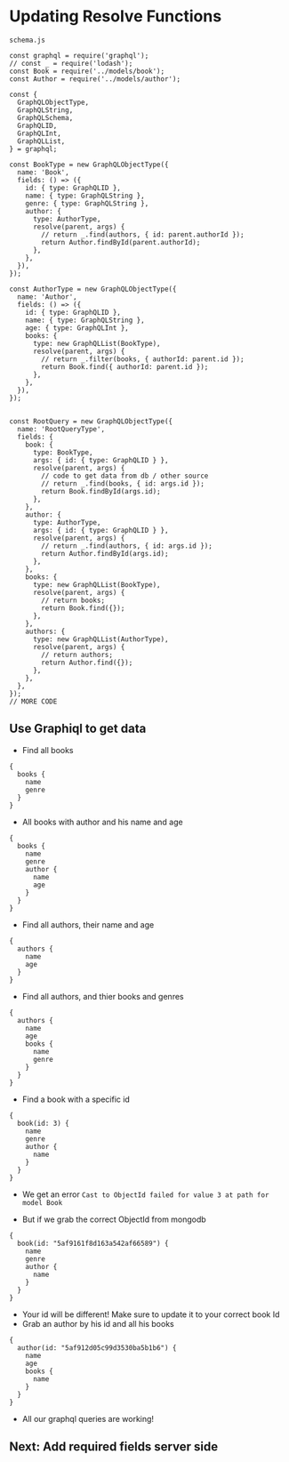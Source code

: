 # Updating Resolve Functions

`schema.js`

```
const graphql = require('graphql');
// const _ = require('lodash');
const Book = require('../models/book');
const Author = require('../models/author');

const {
  GraphQLObjectType,
  GraphQLString,
  GraphQLSchema,
  GraphQLID,
  GraphQLInt,
  GraphQLList,
} = graphql;

const BookType = new GraphQLObjectType({
  name: 'Book',
  fields: () => ({
    id: { type: GraphQLID },
    name: { type: GraphQLString },
    genre: { type: GraphQLString },
    author: {
      type: AuthorType,
      resolve(parent, args) {
        // return _.find(authors, { id: parent.authorId });
        return Author.findById(parent.authorId);
      },
    },
  }),
});

const AuthorType = new GraphQLObjectType({
  name: 'Author',
  fields: () => ({
    id: { type: GraphQLID },
    name: { type: GraphQLString },
    age: { type: GraphQLInt },
    books: {
      type: new GraphQLList(BookType),
      resolve(parent, args) {
        // return _.filter(books, { authorId: parent.id });
        return Book.find({ authorId: parent.id });
      },
    },
  }),
});


const RootQuery = new GraphQLObjectType({
  name: 'RootQueryType',
  fields: {
    book: {
      type: BookType,
      args: { id: { type: GraphQLID } },
      resolve(parent, args) {
        // code to get data from db / other source
        // return _.find(books, { id: args.id });
        return Book.findById(args.id);
      },
    },
    author: {
      type: AuthorType,
      args: { id: { type: GraphQLID } },
      resolve(parent, args) {
        // return _.find(authors, { id: args.id });
        return Author.findById(args.id);
      },
    },
    books: {
      type: new GraphQLList(BookType),
      resolve(parent, args) {
        // return books;
        return Book.find({});
      },
    },
    authors: {
      type: new GraphQLList(AuthorType),
      resolve(parent, args) {
        // return authors;
        return Author.find({});
      },
    },
  },
});
// MORE CODE
```

## Use Graphiql to get data
* Find all books

```
{
  books {
    name
    genre
  }
}
```

* All books with author and his name and age

```
{
  books {
    name
    genre
    author {
      name
      age
    }
  }
}
```

* Find all authors, their name and age

```
{
  authors {
    name
    age
  }
}
```

* Find all authors, and thier books and genres

```
{
  authors {
    name
    age
    books {
      name
      genre
    }
  }
}
```

* Find a book with a specific id

```
{
  book(id: 3) {
    name
    genre
    author {
      name
    }
  }
}
```

* We get an error `Cast to ObjectId failed for value 3 at path for model Book`

* But if we grab the correct ObjectId from mongodb

```
{
  book(id: "5af9161f8d163a542af66589") {
    name
    genre
    author {
      name
    }
  }
}
```

* Your id will be different! Make sure to update it to your correct book Id
* Grab an author by his id and all his books

```
{
  author(id: "5af912d05c99d3530ba5b1b6") {
    name
    age
    books {
      name
    }
  }
}
```

* All our graphql queries are working!

## Next: Add required fields server side

